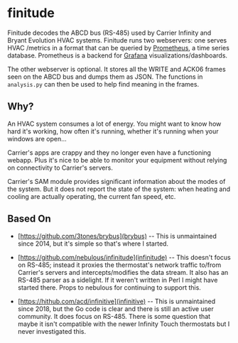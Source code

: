 # finitude

Finitude decodes the ABCD bus (RS-485) used by Carrier Infinity and Bryant Evolution
HVAC systems. Finitude runs two webservers: one serves HVAC /metrics in a format that
can be queried by [Prometheus](https://prometheus.io/), a time series database.
Prometheus is a backend for [Grafana](https://grafana.com/) visualizations/dashboards.

The other webserver is optional. It stores all the WRITE and ACK06 frames seen on
the ABCD bus and dumps them as JSON. The functions in `analysis.py` can then be
used to help find meaning in the frames.

## Why?

An HVAC system consumes a lot of energy. You might want to know how hard it's working,
how often it's running, whether it's running when your windows are open...

Carrier's apps are crappy and they no longer even have a functioning webapp. Plus it's nice
to be able to monitor your equipment without relying on connectivity to Carrier's servers.

Carrier's SAM module provides significant information about the modes of the system. But it
does not report the state of the system: when heating and cooling are actually operating,
the current fan speed, etc.

## Based On

* [https://github.com/3tones/brybus](brybus) -- This is unmaintained since 2014, but
it's simple so that's where I started.

* [https://github.com/nebulous/infinitude](infinitude) -- This doesn't focus on RS-485;
instead it proxies the thermostat's network traffic to/from Carrier's servers and
intercepts/modifies the data stream. It also has an RS-485 parser as a sidelight.
If it weren't written in Perl I might have started there. Props to nebulous for
continuing to support this.

* [https://hithub.com/acd/infinitive](infinitive) -- This is unmaintained since 2018,
but the Go code is clear and there is still an active user community. It does focus
on RS-485. There is some question that maybe it isn't compatible with the newer
Infinity Touch thermostats but I never investigated this.
